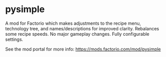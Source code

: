 # pysimple
A mod for Factorio which makes adjustments to the recipe menu, technology tree, and names/descriptions for improved clarity. Rebalances some recipe speeds. No major gameplay changes. Fully configurable settings.

See the mod portal for more info: https://mods.factorio.com/mod/pysimple
